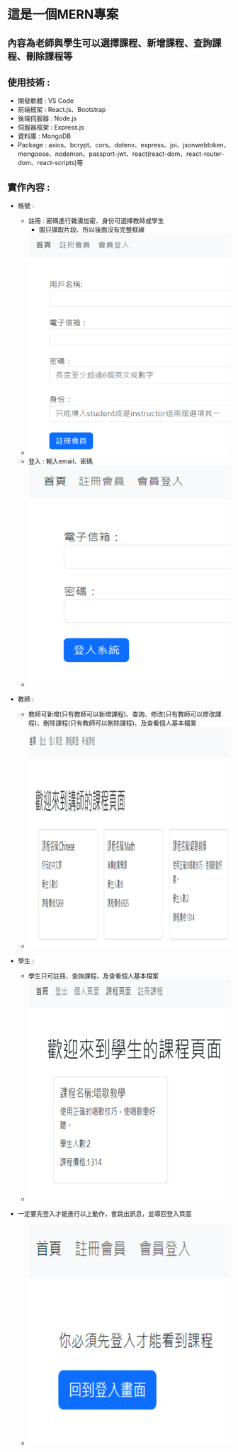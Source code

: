 # 這是一個MERN專案
## 內容為老師與學生可以選擇課程、新增課程、查詢課程、刪除課程等

## 使用技術 :
 - 開發軟體 : VS Code
 - 前端框架 : React.js、Bootstrap
 - 後端伺服器 : Node.js
 - 伺服器框架 : Express.js
 - 資料庫 : MongoDB
 - Package : axios、bcrypt、cors、dotenv、express、joi、jsonwebtoken、mongoose、nodemon、passport-jwt、react(react-dom、react-router-dom、react-scripts)等

## 實作內容 :
 - 帳號 :
   - 註冊 : 密碼進行雜湊加密、身份可選擇教師或學生
      - 圖只擷取片段、所以後面沒有完整框線
   - <img src="https://github.com/johnny871006/mernJ/blob/main/rmImage/%E8%A8%BB%E5%86%8A.png" alt="" height="500em" width="650em" />
   - 登入 : 輸入email、密碼
   - <img src="https://github.com/johnny871006/mernJ/blob/main/rmImage/%E7%99%BB%E5%85%A5.png" alt="" height="500em" width="650em" />
     
 - 教師 :
   - 教師可新增(只有教師可以新增課程)、查詢、修改(只有教師可以修改課程)、刪除課程(只有教師可以刪除課程)、及查看個人基本檔案
   -  <img src="https://github.com/johnny871006/mernJ/blob/main/rmImage/%E6%95%99%E5%B8%AB%E8%AA%B2%E7%A8%8B.png" alt=""  height="500em" width="650em" />

 - 學生 :
   - 學生只可註冊、查詢課程、及查看個人基本檔案
   -  <img src="https://github.com/johnny871006/mernJ/blob/main/rmImage/%E5%AD%B8%E7%94%9F%E8%AA%B2%E7%A8%8B.png" alt="" height="500em" width="650em"  />
   
 - 一定要先登入才能進行以上動作，會跳出訊息，並導回登入頁面
   - <img src="https://github.com/johnny871006/mernJ/blob/main/rmImage/%E7%84%A1%E7%99%BB%E5%85%A5%E7%95%AB%E9%9D%A2.png" alt="" height="500em" width="650em"> 


